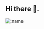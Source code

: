 ## Hi there 👋.

![:name](https://count.getloli.com/@teeenoob?name=teeenoob&theme=booru-helltaker&padding=7&offset=0&align=bottom&scale=1&pixelated=1&darkmode=auto)
